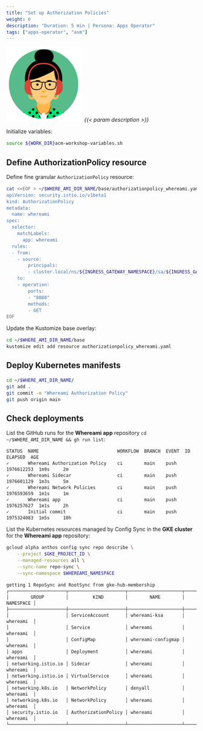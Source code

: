 ```yaml
---
title: "Set up Authorization Policies"
weight: 6
description: "Duration: 5 min | Persona: Apps Operator"
tags: ["apps-operator", "asm"]
---
```

![Apps Operator](/images/apps-operator.png)
_{{< param description >}}_

Initialize variables:
```Bash
source ${WORK_DIR}acm-workshop-variables.sh
```

## Define AuthorizationPolicy resource

Define fine granular `AuthorizationPolicy` resource:
```Bash
cat <<EOF > ~/$WHERE_AMI_DIR_NAME/base/authorizationpolicy_whereami.yaml
apiVersion: security.istio.io/v1beta1
kind: AuthorizationPolicy
metadata:
  name: whereami
spec:
  selector:
    matchLabels:
      app: whereami
  rules:
  - from:
    - source:
        principals:
        - cluster.local/ns/${INGRESS_GATEWAY_NAMESPACE}/sa/${INGRESS_GATEWAY_NAME}
    to:
    - operation:
        ports:
        - "8080"
        methods:
        - GET
EOF
```

Update the Kustomize base overlay:
```Bash
cd ~/$WHERE_AMI_DIR_NAME/base
kustomize edit add resource authorizationpolicy_whereami.yaml
```

## Deploy Kubernetes manifests

```Bash
cd ~/$WHERE_AMI_DIR_NAME/
git add .
git commit -m "Whereami Authorization Policy"
git push origin main
```

## Check deployments

List the GitHub runs for the **Whereami app** repository `cd ~/$WHERE_AMI_DIR_NAME && gh run list`:
```Plaintext
STATUS  NAME                             WORKFLOW  BRANCH  EVENT  ID          ELAPSED  AGE
✓       Whereami Authorization Policy    ci        main    push   1976612253  1m9s     2m
✓       Whereami Sidecar                 ci        main    push   1976601129  1m3s     5m
✓       Whereami Network Policies        ci        main    push   1976593659  1m1s     1m
✓       Whereami app                     ci        main    push   1976257627  1m1s     2h
✓       Initial commit                   ci        main    push   1975324083  1m5s     10h
```

List the Kubernetes resources managed by Config Sync in the **GKE cluster** for the **Whereami app** repository:
```Bash
gcloud alpha anthos config sync repo describe \
    --project $GKE_PROJECT_ID \
    --managed-resources all \
    --sync-name repo-sync \
    --sync-namespace $WHEREAMI_NAMESPACE
```
```Plaintext
getting 1 RepoSync and RootSync from gke-hub-membership
┌─────────────────────┬─────────────────────┬────────────────────┬───────────┐
│        GROUP        │         KIND        │        NAME        │ NAMESPACE │
├─────────────────────┼─────────────────────┼────────────────────┼───────────┤
│                     │ ServiceAccount      │ whereami-ksa       │ whereami  │
│                     │ Service             │ whereami           │ whereami  │
│                     │ ConfigMap           │ whereami-configmap │ whereami  │
│ apps                │ Deployment          │ whereami           │ whereami  │
│ networking.istio.io │ Sidecar             │ whereami           │ whereami  │
│ networking.istio.io │ VirtualService      │ whereami           │ whereami  │
│ networking.k8s.io   │ NetworkPolicy       │ denyall            │ whereami  │
│ networking.k8s.io   │ NetworkPolicy       │ whereami           │ whereami  │
│ security.istio.io   │ AuthorizationPolicy │ whereami           │ whereami  │
└─────────────────────┴─────────────────────┴────────────────────┴───────────┘
```